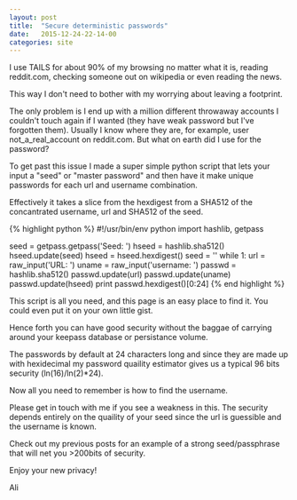 ```yaml
---
layout: post
title:  "Secure deterministic passwords"
date:   2015-12-24-22-14-00
categories: site
---
```


I use TAILS for about 90% of my browsing no matter what it is, reading reddit.com, checking someone out on wikipedia or even reading the news.

This way I don't need to bother with my worrying about leaving a footprint.

The only problem is I end up with a million different throwaway accounts I couldn't touch again if I wanted (they have weak password but I've forgotten them). Usually I know where they are, for example, user not_a_real_account on reddit.com. But what on earth did I use for the password?

To get past this issue I made a super simple python script that lets your input a "seed" or "master password" and then have it make unique passwords for each url and username combination.

Effectively it takes a slice from the hexdigest from a SHA512 of the concantrated username, url and SHA512 of the seed.

{% highlight python %}
#!/usr/bin/env python
import hashlib, getpass

seed = getpass.getpass('Seed: ')
hseed = hashlib.sha512()
hseed.update(seed)
hseed = hseed.hexdigest()
seed = ''
while 1:
      url = raw_input('URL: ')
      uname = raw_input('username: ')
      passwd = hashlib.sha512()
      passwd.update(url)
      passwd.update(uname)
      passwd.update(hseed)
      print passwd.hexdigest()[0:24]
{% end highlight %}

This script is all you need, and this page is an easy place to find it. You could even put it on your own little gist.

Hence forth you can have good security without the baggae of carrying around your keepass database or persistance volume.

The passwords by default at 24 characters long and since they are made up with hexidecimal my password quaility estimator gives us a typical 96 bits security (ln(16)/ln(2)*24).

Now all you need to remember is how to find the username.

Please get in touch with me if you see a weakness in this. The security depends entirely on the quaility of your seed since the url is guessible and the username is known.

Check out my previous posts for an example of a strong seed/passphrase that will net you >200bits of security.

Enjoy your new privacy!

Ali